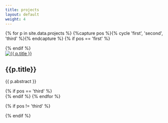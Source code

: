 ```yaml
---
title: projects
layout: default
weight: 4
---
```

<section class="projects">

{% for p in site.data.projects %}
{%capture pos %}{% cycle 'first', 'second', 'third' %}{% endcapture %}
{% if pos == 'first' %}
<div class="grid">
{% endif %}
<div class="unit one-third">
<a href="{{ p.link }}"><img src="/projects/{{ p.id }}/img/{{ p.picture }}" alt="{{ p.title }}" /></a><h2>{{p.title}}</h2><p>{{ p.abstract }}</p>
</div>
{% if pos == 'third' %}
</div> <!-- grid -->
{% endif %}
{% endfor %}

{% if pos != 'third' %}
</div> <!-- grid -->
{% endif %}

</section>
